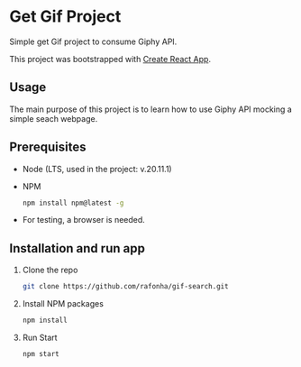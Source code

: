 # Get Gif Project

Simple get Gif project to consume Giphy API. 

This project was bootstrapped with [Create React App](https://github.com/facebook/create-react-app).

## Usage

The main purpose of this project is to learn how to use Giphy API mocking a simple seach webpage.

## Prerequisites

* Node (LTS, used in the project: v.20.11.1)

* NPM
  ```sh
  npm install npm@latest -g
  ```

* For testing, a browser is needed.

## Installation and run app

1. Clone the repo
   ```sh
   git clone https://github.com/rafonha/gif-search.git
   ```
2. Install NPM packages
   ```sh
   npm install
   ```
3. Run Start
   ```sh
   npm start
   ```



